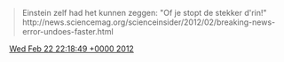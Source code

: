 > Einstein zelf had het kunnen zeggen: "Of je stopt de stekker d'rin\!" http://news\.sciencemag\.org/scienceinsider/2012/02/breaking\-news\-error\-undoes\-faster\.html

<img src="../../media/tweet.ico" width="12" /> [Wed Feb 22 22:18:49 +0000 2012](https://twitter.com/DromerDenker/status/172445265175908356)